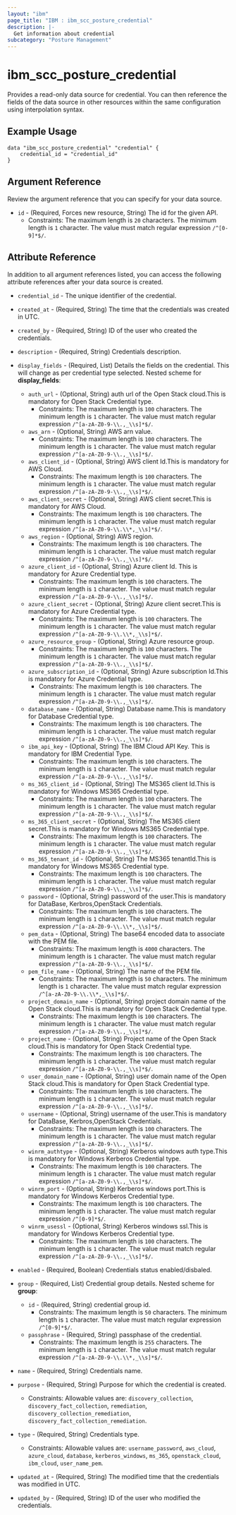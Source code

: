```yaml
---
layout: "ibm"
page_title: "IBM : ibm_scc_posture_credential"
description: |-
  Get information about credential
subcategory: "Posture Management"
---
```


# ibm_scc_posture_credential

Provides a read-only data source for credential. You can then reference the fields of the data source in other resources within the same configuration using interpolation syntax.

## Example Usage

```hcl
data "ibm_scc_posture_credential" "credential" {
	credential_id = "credential_id"
}
```

## Argument Reference

Review the argument reference that you can specify for your data source.

* `id` - (Required, Forces new resource, String) The id for the given API.
  * Constraints: The maximum length is `20` characters. The minimum length is `1` character. The value must match regular expression `/^[0-9]*$/`.

## Attribute Reference

In addition to all argument references listed, you can access the following attribute references after your data source is created.

* `credential_id` - The unique identifier of the credential.
* `created_at` - (Required, String) The time that the credentials was created in UTC.

* `created_by` - (Required, String) ID of the user who created the credentials.

* `description` - (Required, String) Credentials description.

* `display_fields` - (Required, List) Details the fields on the credential. This will change as per credential type selected.
Nested scheme for **display_fields**:
	* `auth_url` - (Optional, String) auth url of the Open Stack cloud.This is mandatory for Open Stack Credential type.
	  * Constraints: The maximum length is `100` characters. The minimum length is `1` character. The value must match regular expression `/^[a-zA-Z0-9-\\.,_\\s]*$/`.
	* `aws_arn` - (Optional, String) AWS arn value.
	  * Constraints: The maximum length is `100` characters. The minimum length is `1` character. The value must match regular expression `/^[a-zA-Z0-9-\\.,_\\s]*$/`.
	* `aws_client_id` - (Optional, String) AWS client Id.This is mandatory for AWS Cloud.
	  * Constraints: The maximum length is `100` characters. The minimum length is `1` character. The value must match regular expression `/^[a-zA-Z0-9-\\.,_\\s]*$/`.
	* `aws_client_secret` - (Optional, String) AWS client secret.This is mandatory for AWS Cloud.
	  * Constraints: The maximum length is `100` characters. The minimum length is `1` character. The value must match regular expression `/^[a-zA-Z0-9-\\.\\*,_\\s]*$/`.
	* `aws_region` - (Optional, String) AWS region.
	  * Constraints: The maximum length is `100` characters. The minimum length is `1` character. The value must match regular expression `/^[a-zA-Z0-9-\\.,_\\s]*$/`.
	* `azure_client_id` - (Optional, String) Azure client Id. This is mandatory for Azure Credential type.
	  * Constraints: The maximum length is `100` characters. The minimum length is `1` character. The value must match regular expression `/^[a-zA-Z0-9-\\.,_\\s]*$/`.
	* `azure_client_secret` - (Optional, String) Azure client secret.This is mandatory for Azure Credential type.
	  * Constraints: The maximum length is `100` characters. The minimum length is `1` character. The value must match regular expression `/^[a-zA-Z0-9-\\.\\*,_\\s]*$/`.
	* `azure_resource_group` - (Optional, String) Azure resource group.
	  * Constraints: The maximum length is `100` characters. The minimum length is `1` character. The value must match regular expression `/^[a-zA-Z0-9-\\.,_\\s]*$/`.
	* `azure_subscription_id` - (Optional, String) Azure subscription Id.This is mandatory for Azure Credential type.
	  * Constraints: The maximum length is `100` characters. The minimum length is `1` character. The value must match regular expression `/^[a-zA-Z0-9-\\.,_\\s]*$/`.
	* `database_name` - (Optional, String) Database name.This is mandatory for Database Credential type.
	  * Constraints: The maximum length is `100` characters. The minimum length is `1` character. The value must match regular expression `/^[a-zA-Z0-9-\\.,_\\s]*$/`.
	* `ibm_api_key` - (Optional, String) The IBM Cloud API Key. This is mandatory for IBM Credential Type.
	  * Constraints: The maximum length is `100` characters. The minimum length is `1` character. The value must match regular expression `/^[a-zA-Z0-9-\\.,_\\s]*$/`.
	* `ms_365_client_id` - (Optional, String) The MS365 client Id.This is mandatory for Windows MS365 Credential type.
	  * Constraints: The maximum length is `100` characters. The minimum length is `1` character. The value must match regular expression `/^[a-zA-Z0-9-\\.,_\\s]*$/`.
	* `ms_365_client_secret` - (Optional, String) The MS365 client secret.This is mandatory for Windows MS365 Credential type.
	  * Constraints: The maximum length is `100` characters. The minimum length is `1` character. The value must match regular expression `/^[a-zA-Z0-9-\\.,_\\s]*$/`.
	* `ms_365_tenant_id` - (Optional, String) The MS365 tenantId.This is mandatory for Windows MS365 Credential type.
	  * Constraints: The maximum length is `100` characters. The minimum length is `1` character. The value must match regular expression `/^[a-zA-Z0-9-\\.,_\\s]*$/`.
	* `password` - (Optional, String) password of the user.This is mandatory for DataBase, Kerbros,OpenStack Credentials.
	  * Constraints: The maximum length is `100` characters. The minimum length is `1` character. The value must match regular expression `/^[a-zA-Z0-9-\\.\\*,_\\s]*$/`.
	* `pem_data` - (Optional, String) The base64 encoded data to associate with the PEM file.
	  * Constraints: The maximum length is `4000` characters. The minimum length is `1` character. The value must match regular expression `/^[a-zA-Z0-9-\\.,_\\s]*$/`.
	* `pem_file_name` - (Optional, String) The name of the PEM file.
	  * Constraints: The maximum length is `50` characters. The minimum length is `1` character. The value must match regular expression `/^[a-zA-Z0-9-\\.\\*,_\\s]*$/`.
	* `project_domain_name` - (Optional, String) project domain name of the Open Stack cloud.This is mandatory for Open Stack Credential type.
	  * Constraints: The maximum length is `100` characters. The minimum length is `1` character. The value must match regular expression `/^[a-zA-Z0-9-\\.,_\\s]*$/`.
	* `project_name` - (Optional, String) Project name of the Open Stack cloud.This is mandatory for Open Stack Credential type.
	  * Constraints: The maximum length is `100` characters. The minimum length is `1` character. The value must match regular expression `/^[a-zA-Z0-9-\\.,_\\s]*$/`.
	* `user_domain_name` - (Optional, String) user domain name of the Open Stack cloud.This is mandatory for Open Stack Credential type.
	  * Constraints: The maximum length is `100` characters. The minimum length is `1` character. The value must match regular expression `/^[a-zA-Z0-9-\\.,_\\s]*$/`.
	* `username` - (Optional, String) username of the user.This is mandatory for DataBase, Kerbros,OpenStack Credentials.
	  * Constraints: The maximum length is `100` characters. The minimum length is `1` character. The value must match regular expression `/^[a-zA-Z0-9-\\.,_\\s]*$/`.
	* `winrm_authtype` - (Optional, String) Kerberos windows auth type.This is mandatory for Windows Kerberos Credential type.
	  * Constraints: The maximum length is `100` characters. The minimum length is `1` character. The value must match regular expression `/^[a-zA-Z0-9-\\.,_\\s]*$/`.
	* `winrm_port` - (Optional, String) Kerberos windows port.This is mandatory for Windows Kerberos Credential type.
	  * Constraints: The maximum length is `100` characters. The minimum length is `1` character. The value must match regular expression `/^[0-9]*$/`.
	* `winrm_usessl` - (Optional, String) Kerberos windows ssl.This is mandatory for Windows Kerberos Credential type.
	  * Constraints: The maximum length is `100` characters. The minimum length is `1` character. The value must match regular expression `/^[a-zA-Z0-9-\\.,_\\s]*$/`.

* `enabled` - (Required, Boolean) Credentials status enabled/disbaled.

* `group` - (Required, List) Credential group details.
Nested scheme for **group**:
	* `id` - (Required, String) credential group id.
	  * Constraints: The maximum length is `50` characters. The minimum length is `1` character. The value must match regular expression `/^[0-9]*$/`.
	* `passphrase` - (Required, String) passphase of the credential.
	  * Constraints: The maximum length is `255` characters. The minimum length is `1` character. The value must match regular expression `/^[a-zA-Z0-9-\\.\\*,_\\s]*$/`.

* `name` - (Required, String) Credentials name.

* `purpose` - (Required, String) Purpose for which the credential is created.
  * Constraints: Allowable values are: `discovery_collection`, `discovery_fact_collection`, `remediation`, `discovery_collection_remediation`, `discovery_fact_collection_remediation`.

* `type` - (Required, String) Credentials type.
  * Constraints: Allowable values are: `username_password`, `aws_cloud`, `azure_cloud`, `database`, `kerberos_windows`, `ms_365`, `openstack_cloud`, `ibm_cloud`, `user_name_pem`.

* `updated_at` - (Required, String) The modified time that the credentials was modified in UTC.

* `updated_by` - (Required, String) ID of the user who modified the credentials.

